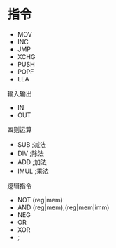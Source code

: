 # 指令
 * MOV
 * INC 
 * JMP
 * XCHG
 * PUSH
 * POPF
 * LEA

输入输出
* IN
* OUT 

四则运算
* SUB ;减法
* DIV ;除法
* ADD ;加法 
* IMUL ;乘法

逻辑指令
* NOT (reg|mem)
* AND (reg|mem),(reg|mem|imm)
* NEG
* OR
* XOR
* ;
